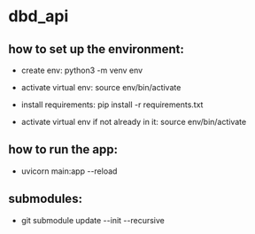 # dbd_api

## how to set up the environment:

- create env:
  python3 -m venv env

- activate virtual env:
  source env/bin/activate

- install requirements:
  pip install -r requirements.txt

- activate virtual env if not already in it:
  source env/bin/activate

## how to run the app:

- uvicorn main:app --reload

## submodules:

- git submodule update --init --recursive
